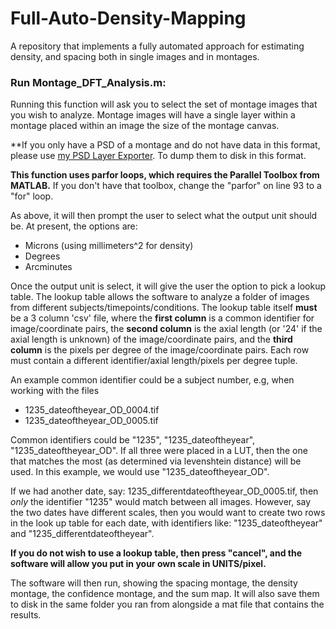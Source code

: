 # Full-Auto-Density-Mapping
A repository that implements a fully automated approach for estimating density, and spacing both in single images and in montages.


### Run Montage_DFT_Analysis.m:

Running this function will ask you to select the set of montage images that you wish to analyze. Montage images will have a single layer within a montage placed within an image the size of the montage canvas.

**If you only have a PSD of a montage and do not have data in this format, please use [my PSD Layer Exporter](https://github.com/Eurybiadan/PSD_Layer_Export/releases/tag/v1.0). To dump them to disk in this format.

**This function uses parfor loops, which requires the Parallel Toolbox from MATLAB.** If you don't have that toolbox, change the "parfor" on line 93 to a "for" loop.

As above, it will then prompt the user to select what the output unit should be. At present, the options are:
* Microns (using millimeters^2 for density)
* Degrees
* Arcminutes

Once the output unit is select, it will give the user the option to pick a lookup table. The lookup table allows the software to analyze a folder of images from different subjects/timepoints/conditions. The lookup table itself **must** be a 3 column 'csv' file, where the **first column** is a common identifier for image/coordinate pairs, the **second column** is the axial length (or '24' if the axial length is unknown) of the image/coordinate pairs, and the **third column** is the pixels per degree of the image/coordinate pairs. Each row must contain a different identifier/axial length/pixels per degree tuple.

An example common identifier could be a subject number, e.g, when working with the files
- 1235_dateoftheyear_OD_0004.tif
- 1235_dateoftheyear_OD_0005.tif

Common identifiers could be "1235", "1235_dateoftheyear", "1235_dateoftheyear_OD". If all three were placed in a LUT, then the one that matches the most (as determined via levenshtein distance) will be used. In this example, we would use "1235_dateoftheyear_OD".

If we had another date, say: 1235_differentdateoftheyear_OD_0005.tif, then _only_ the identifier "1235" would match between all images. However, say the two dates have different scales, then you would want to create two rows in the look up table for each date, with identifiers like: "1235_dateoftheyear" and "1235_differentdateoftheyear".

**If you do not wish to use a lookup table, then press "cancel", and the software will allow you put in your own scale in UNITS/pixel.**

The software will then run, showing the spacing montage, the density montage, the confidence montage, and the sum map. It will also save them to disk in the same folder you ran from alongside a mat file that contains the results.
